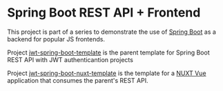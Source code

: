 # Spring Boot REST API + Frontend

This project is part of a series to demonstrate the use of [Spring Boot](https://spring.io/projects/spring-boot) as a backend for popular JS frontends.

Project [jwt-spring-boot-template](https://javayuga.github.io/jwt-spring-boot-template/) is the parent template for Spring Boot REST API with JWT authenticantion projects

Project [jwt-spring-boot-nuxt-template](https://javayuga.github.io/jwt-spring-boot-template/) is the template for a [NUXT Vue](https://nuxtjs.org/) application that consumes the parent's REST API.

